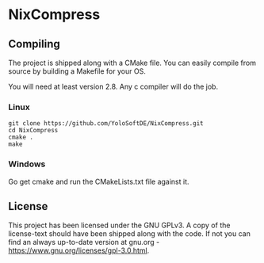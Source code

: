 # NixCompress #

## Compiling ##

The project is shipped along with a CMake file. You can easily compile from source by building a Makefile for your OS.


You will need at least version 2.8. Any c compiler will do the job.

### Linux ###

    git clone https://github.com/YoloSoftDE/NixCompress.git
    cd NixCompress
    cmake .
    make

### Windows ###

Go get cmake and run the CMakeLists.txt file against it.

## License ##

This project has been licensed under the GNU GPLv3. A copy of the license-text should have been shipped along with the code. If not you can find an always up-to-date version at gnu.org - https://www.gnu.org/licenses/gpl-3.0.html.
